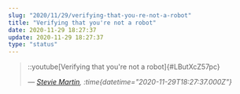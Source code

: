 ```yaml
---
slug: "2020/11/29/verifying-that-you-re-not-a-robot"
title: "Verifying that you're not a robot"
date: 2020-11-29 18:27:37
update: 2020-11-29 18:27:37
type: "status"
---
```


> ::youtube[Verifying that you're not a robot]{#LButXcZ57pc}
>
> <cite>&mdash; [Stevie Martin](https://www.youtube.com/watch?v=LButXcZ57pc), :time{datetime="2020-11-29T18:27:37.000Z"}</cite>
